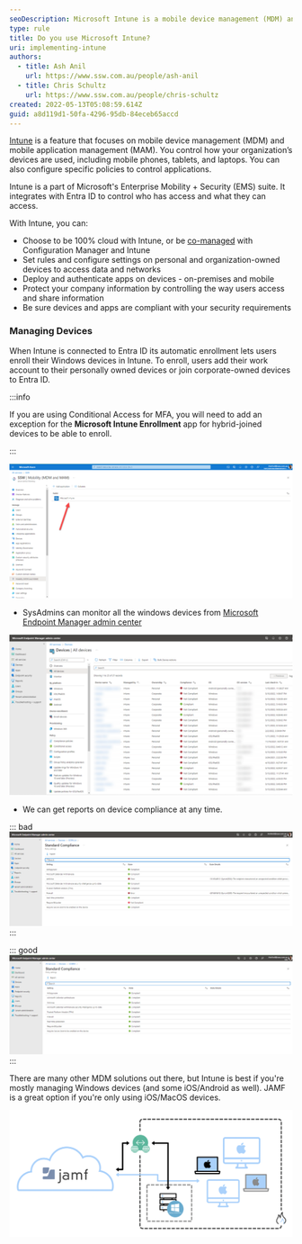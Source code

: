 ```yaml
---
seoDescription: Microsoft Intune is a mobile device management (MDM) and application management solution that enables organizations to control how devices are used, including setting policies for app access and data protection.
type: rule
title: Do you use Microsoft Intune?
uri: implementing-intune
authors:
  - title: Ash Anil
    url: https://www.ssw.com.au/people/ash-anil
  - title: Chris Schultz
    url: https://www.ssw.com.au/people/chris-schultz
created: 2022-05-13T05:08:59.614Z
guid: a8d119d1-50fa-4296-95db-84eceb65accd
---
```


[Intune](https://www.ssw.com.au/consulting/intune) is a feature that focuses on mobile device management (MDM) and mobile application management (MAM). You control how your organization’s devices are used, including mobile phones, tablets, and laptops. You can also configure specific policies to control applications.

<!--endintro-->

Intune is a part of Microsoft's Enterprise Mobility + Security (EMS) suite. It integrates with Entra ID to control who has access and what they can access.

With Intune, you can:

- Choose to be 100% cloud with Intune, or be [co-managed](https://docs.microsoft.com/en-us/configmgr/comanage/overview) with Configuration Manager and Intune
- Set rules and configure settings on personal and organization-owned devices to access data and networks
- Deploy and authenticate apps on devices - on-premises and mobile
- Protect your company information by controlling the way users access and share information
- Be sure devices and apps are compliant with your security requirements

### Managing Devices

When Intune is connected to Entra ID its automatic enrollment lets users enroll their Windows devices in Intune. To enroll, users add their work account to their personally owned devices or join corporate-owned devices to Entra ID.

:::info

If you are using Conditional Access for MFA, you will need to add an exception for the **Microsoft Intune Enrollment** app for hybrid-joined devices to be able to enroll.

:::

![Figure: Intune connected to AAD](intune_aad.png)

- SysAdmins can monitor all the windows devices from [Microsoft Endpoint Manager admin center](https://endpoint.microsoft.com/?ref=AdminCenter#home)

![Figure: Devices managed by Intune](devices_intunes.png)

- We can get reports on device compliance at any time.

::: bad
![Bad example - Errors in compliance check](bad_example_compliance.png)
:::

::: good
![Good example - Compliant device](good_example_compliance.png)
:::

There are many other MDM solutions out there, but Intune is best if you're mostly managing Windows devices (and some iOS/Android as well). JAMF is a great option if you're only using iOS/MacOS devices.

![Figure: Jamf architecture to monitor IOS devices](diagram5.png)
